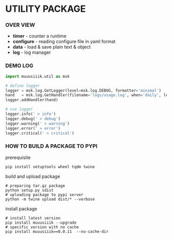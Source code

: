 # UTILITY PACKAGE
### OVER VIEW
* **timer** - counter a runtime 
* **configure** - reading configure file in yaml format
* **data** - load & save plain text & object 
* **log** - log manager

### DEMO LOG 
``` python
import muuusiiik.util as msk

# define logger
logger = msk.log.GetLogger(level=msk.log.DEBUG, formatter='minimal')
hand   = msk.log.GetHandler(filename='logs/usage.log', when='daily', level=msk.log.WARNING, formatter='full')
logger.addHandler(hand)

# use logger
logger.info(' > info')
logger.debug(' > debug')
logger.warning(' > warning')
logger.error(' > error')
logger.critical(' > critical')
```

### HOW TO BUILD A PACKAGE TO PYPI
prerequisite
``` shell
pip install setuptools wheel tqdm twine
```

build and upload package
```shell
# preparing tar.gz package 
python setup.py sdist
# uploading package to pypi server
python -m twine upload dist/* --verbose
```

install package
``` shell
# install latest version
pip install muuusiiik --upgrade
# specific version with no cache
pip install muuusiiik==0.0.11  --no-cache-dir
```
